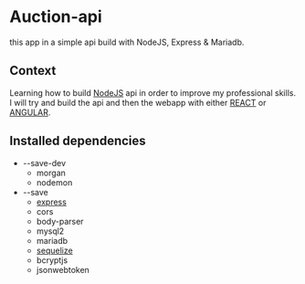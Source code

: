 # Auction-api

this app in a simple api build with NodeJS, Express & Mariadb.

## Context

Learning how to build [NodeJS](https://nodejs.org/en/) api in order to improve my professional skills.
I will try and build the api and then the webapp with either [REACT](https://reactjs.org/) or [ANGULAR](https://angular.io/).

## Installed dependencies

- --save-dev
  - morgan
  - nodemon
- --save
  - [express](https://expressjs.com/)
  - cors
  - body-parser
  - mysql2
  - mariadb
  - [sequelize](https://sequelize.org/)
  - bcryptjs
  - jsonwebtoken
